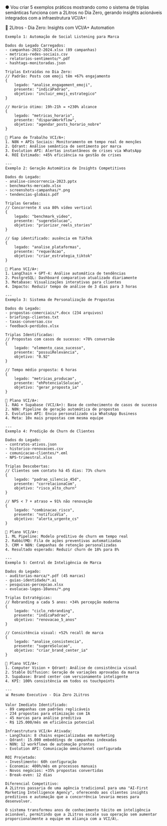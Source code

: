 ● Vou criar 5 exemplos práticos mostrando como o sistema de triplas semânticas funciona com a 2Litros no Dia Zero, gerando insights acionáveis integrados com a infraestrutura VCI/A+:

  🚀 2Litros - Dia Zero: Insights com VCI/A+ Automation

    Exemplo 1: Automação de Social Listening para Marca

    Dados do Legado Carregados:    
    - campanhas-2022-2024.xlsx (89 campanhas)
    - metricas-redes-sociais.csv
    - relatorios-sentimento/*.pdf
    - hashtags-monitoradas.json

    Triplas Extraídas no Dia Zero:
    // Padrão: Posts com emoji têm +67% engajamento
    {
        legado: "analise_engagement_emoji",
        presente: "indicaPadrao",
        objetivo: "incluir_emoji_estrategico"
    }

    // Horário ótimo: 19h-21h = +230% alcance
    {
        legado: "metricas_horario",
        presente: "disparaWorkflow",
        objetivo: "agendar_posts_horario_nobre"
    }

    🚀 Plano de Trabalho VCI/A+:
    1. N8N + APIs Sociais: Monitoramento em tempo real de menções
    2. Qdrant: Análise semântica de sentimento por marca
    3. Evolution API: Alertas instantâneos de crises via WhatsApp
    4. ROI Estimado: +45% eficiência na gestão de crises

    ---
    Exemplo 2: Geração Automática de Insights Competitivos

    Dados do Legado:
    - analise-concorrencia-2023.pptx
    - benchmarks-mercado.xlsx
    - screenshots-campanhas/*.png
    - tendencias-globais.pdf

    Triplas Geradas:
    // Concorrente X usa 80% vídeo vertical
    {
        legado: "benchmark_video",
        presente: "sugereSolucao",
        objetivo: "priorizar_reels_stories"
    }

    // Gap identificado: ausência em TikTok
    {
        legado: "analise_plataformas",
        presente: "requerAcao",
        objetivo: "criar_estrategia_tiktok"
    }

    🚀 Plano VCI/A+:
    1. LangChain + GPT-4: Análise automática de tendências
    2. PostgreSQL: Dashboard comparativo atualizado diariamente
    3. Metabase: Visualizações interativas para clientes
    4. Impacto: Reduzir tempo de análise de 3 dias para 3 horas

    ---
    Exemplo 3: Sistema de Personalização de Propostas

    Dados do Legado:
    - propostas-comerciais/*.docx (234 arquivos)
    - briefings-clientes.txt
    - taxas-conversao.csv
    - feedback-perdidos.xlsx

    Triplas Identificadas:
    // Propostas com casos de sucesso: +78% conversão
    {
        legado: "elemento_caso_sucesso",
        presente: "possuiRelevancia",
        objetivo: "0.92"
    }

    // Tempo médio proposta: 6 horas
    {
        legado: "metricas_producao",
        presente: "ehPotencialSolucao",
        objetivo: "gerar_proposta_ia"
    }

    🚀 Plano VCI/A+:
    1. RAG + Supabase (VCI/A+): Base de conhecimento de casos de sucesso
    2. N8N: Pipeline de geração automática de propostas
    3. Evolution API: Envio personalizado via WhatsApp Business
    4. Meta: 10x mais propostas com mesma equipe

    ---
    Exemplo 4: Predição de Churn de Clientes

    Dados do Legado:
    - contratos-ativos.json
    - historico-renovacoes.csv
    - comunicacao-clientes/*.eml
    - NPS-trimestral.xlsx

    Triplas Descobertas:
    // Clientes sem contato há 45 dias: 73% churn
    {
        legado: "padrao_silencio_45d",
        presente: "correlacionaCom",
        objetivo: "risco_alto_churn"
    }

    // NPS < 7 + atraso = 91% não renovação
    {
        legado: "combinacao_risco",
        presente: "notificaVia",
        objetivo: "alerta_urgente_cs"
    }

    🚀 Plano VCI/A+:
    1. ML Pipeline: Modelo preditivo de churn em tempo real
    2. RabbitMQ: Fila de ações preventivas automatizadas
    3. CRM + N8N: Campanhas de retenção personalizadas
    4. Resultado esperado: Reduzir churn de 18% para 8%

    ---
    Exemplo 5: Central de Inteligência de Marca

    Dados do Legado:
    - auditorias-marca/*.pdf (45 marcas)
    - guias-identidade/*.ai
    - pesquisas-percepcao.xlsx
    - evolucao-logos-10anos/*.png

    Triplas Estratégicas:
    // Rebranding a cada 5 anos: +34% percepção moderna
    {
        legado: "ciclo_rebranding",
        presente: "indicaPadrao",
        objetivo: "renovacao_5_anos"
    }

    // Consistência visual: +52% recall de marca
    {
        legado: "analise_consistencia",
        presente: "sugereSolucao",
        objetivo: "criar_brand_center_ia"
    }

    🚀 Plano VCI/A+:
    1. Computer Vision + Qdrant: Análise de consistência visual
    2. Stable Diffusion: Geração de variações aprovadas da marca
    3. Supabase: Brand center com versionamento inteligente
    4. KPI: 100% consistência em todos os touchpoints

    ---
    📊 Resumo Executivo - Dia Zero 2Litros

    Valor Imediato Identificado:
    - 89 campanhas com padrões replicáveis
    - 234 propostas para otimização com IA
    - 45 marcas para análise preditiva
    - R$ 125.000/mês em eficiência potencial

    Infraestrutura VCI/A+ Ativada:
    - LangChain: 8 chains especializadas em marketing
    - Qdrant: 15.000 embeddings de campanhas indexadas
    - N8N: 12 workflows de automação prontos
    - Evolution API: Comunicação omnichannel configurada

    ROI Projetado:
    - Investimento: 60h configuração
    - Economia: 400h/mês em processos manuais
    - Novos negócios: +35% propostas convertidas
    - Break-even: 12 dias

    Diferencial Competitivo:
    A 2Litros passaria de uma agência tradicional para uma "AI-First Marketing Intelligence Agency", oferecendo aos clientes insights preditivos e automação que a concorrência levaria meses para desenvolver.

    O sistema transformou anos de conhecimento tácito em inteligência acionável, permitindo que a 2Litros escale sua operação sem aumentar proporcionalmente a equipe em aliança com a VCI/A\.